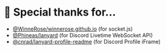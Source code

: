 # 💖 Special thanks for...
  - [@WinneRose/winnerose.github.io](https://github.com/WinneRose/winnerose.github.io) (for socket.js)
  - [@Phineas/lanyard](https://github.com/Phineas/lanyard) (for Discord Livetime WebSocket API)
  - [@cnrad/lanyard-profile-readme](https://github.com/cnrad/lanyard-profile-readme) (for Discord Profile iFrame)
